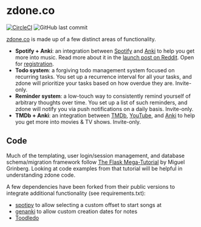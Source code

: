 # zdone.co
[![CircleCI](https://circleci.com/gh/z1lc/zdone/tree/master.svg?style=shield)](https://circleci.com/gh/z1lc/zdone/tree/master)
![GitHub last commit](https://img.shields.io/github/last-commit/z1lc/zdone)

[zdone.co](https://www.zdone.co/) is made up of a few distinct areas of functionality.
 * **Spotify + Anki**: an integration between [Spotify](https://www.spotify.com/) and [Anki](https://apps.ankiweb.net/) to help you get more into music. Read more about it in the [launch post on Reddit](https://www.reddit.com/r/Anki/comments/g0zgyc/spotify_anki_learn_to_recognize_songs_by_your/). Open for [registration](https://www.zdone.co/register).
 * **Todo system**: a forgiving todo management system focused on recurring tasks. You set up a recurrence interval for all your tasks, and zdone will prioritize your tasks based on how overdue they are. Invite-only.
 * **Reminder system**: a low-touch way to consistently remind yourself of arbitrary thoughts over time. You set up a list of such reminders, and zdone will notify you via push notifications on a daily basis. Invite-only.
 * **TMDb + Anki**: an integration between [TMDb](https://www.themoviedb.org/), [YouTube](https://www.youtube.com/), and [Anki](https://apps.ankiweb.net/) to help you get more into movies & TV shows. Invite-only.

## Code
Much of the templating, user login/session management, and database schema/migration framework follow [The Flask Mega-Tutorial](https://blog.miguelgrinberg.com/post/the-flask-mega-tutorial-part-i-hello-world) by Miguel Grinberg. Looking at code examples from that tutorial will be helpful in understanding zdone code.

A few dependencies have been forked from their public versions to integrate additional functionality (see requirements.txt):
 * [spotipy](https://github.com/z1lc/spotipy) to allow selecting a custom offset to start songs at
 * [genanki](https://github.com/z1lc/genanki) to allow custom creation dates for notes
 * [Toodledo](https://github.com/z1lc/toodledo-python)
